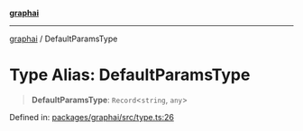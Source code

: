 [**graphai**](../README.md)

***

[graphai](../globals.md) / DefaultParamsType

# Type Alias: DefaultParamsType

> **DefaultParamsType**: `Record`\<`string`, `any`\>

Defined in: [packages/graphai/src/type.ts:26](https://github.com/kawamataryo/graphai/blob/dd469fabd8a117a70d995bd5597c959177f9738c/packages/graphai/src/type.ts#L26)
